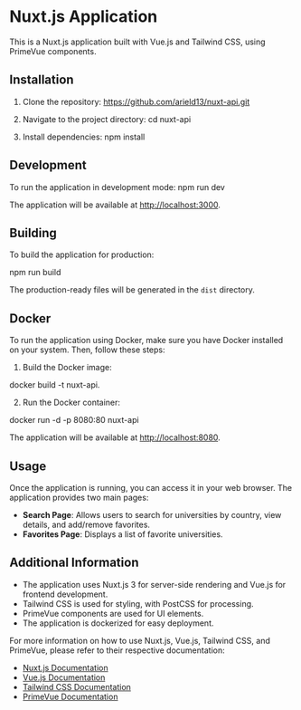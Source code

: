 # Nuxt.js Application

This is a Nuxt.js application built with Vue.js and Tailwind CSS, using PrimeVue components.

## Installation

1. Clone the repository: https://github.com/arield13/nuxt-api.git


2. Navigate to the project directory:
 cd nuxt-api


3. Install dependencies: 
 npm install


## Development

To run the application in development mode:
 npm run dev


The application will be available at [http://localhost:3000](http://localhost:3000).

## Building

To build the application for production:

npm run build


The production-ready files will be generated in the `dist` directory.

## Docker

To run the application using Docker, make sure you have Docker installed on your system. Then, follow these steps:

1. Build the Docker image:

 docker build -t nuxt-api.

 
2. Run the Docker container:

docker run -d -p 8080:80 nuxt-api


The application will be available at [http://localhost:8080](http://localhost:8080).

## Usage

Once the application is running, you can access it in your web browser. The application provides two main pages:

- **Search Page**: Allows users to search for universities by country, view details, and add/remove favorites.
- **Favorites Page**: Displays a list of favorite universities.

## Additional Information

- The application uses Nuxt.js 3 for server-side rendering and Vue.js for frontend development.
- Tailwind CSS is used for styling, with PostCSS for processing.
- PrimeVue components are used for UI elements.
- The application is dockerized for easy deployment.

For more information on how to use Nuxt.js, Vue.js, Tailwind CSS, and PrimeVue, please refer to their respective documentation:

- [Nuxt.js Documentation](https://nuxtjs.org/docs/get-started/installation)
- [Vue.js Documentation](https://v3.vuejs.org/guide/introduction.html)
- [Tailwind CSS Documentation](https://tailwindcss.com/docs)
- [PrimeVue Documentation](https://primefaces.org/primevue/showcase/#/)















